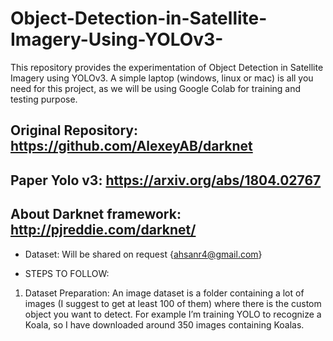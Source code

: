 # Object-Detection-in-Satellite-Imagery-Using-YOLOv3-
This repository provides the experimentation of Object Detection in Satellite Imagery using YOLOv3.
A simple laptop (windows, linux or mac) is all you need for this project, as we will be using Google Colab for training and testing purpose.

## Original Repository: https://github.com/AlexeyAB/darknet

## Paper Yolo v3: https://arxiv.org/abs/1804.02767

## About Darknet framework: http://pjreddie.com/darknet/

* Dataset: Will be shared on request {ahsanr4@gmail.com}

* STEPS TO FOLLOW:

1. Dataset Preparation: An image dataset is a folder containing a lot of images (I suggest to get at least 100 of them) where there is the custom object you want to detect. For example I’m training YOLO to recognize a Koala, so I have downloaded around 350 images containing Koalas.
